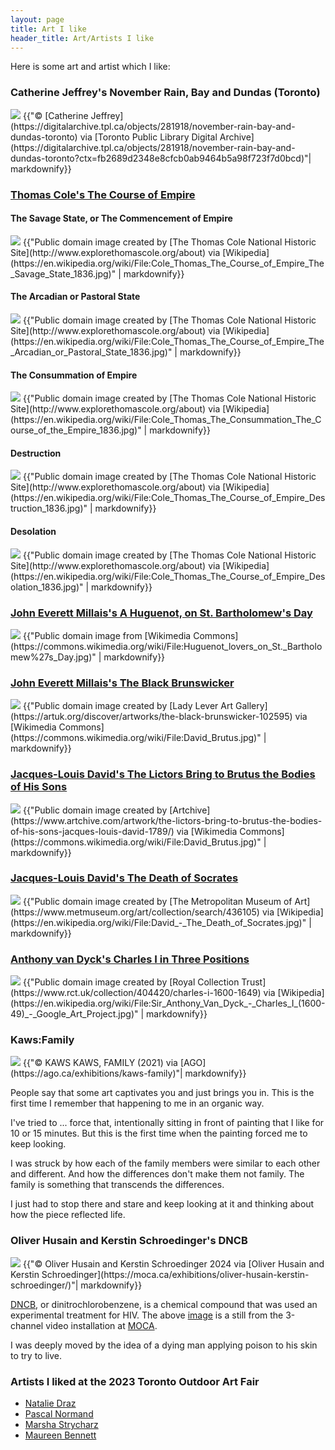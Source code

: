 ```yaml
---
layout: page
title: Art I like
header_title: Art/Artists I like
---
```


Here is some art and artist which I like:

### Catherine Jeffrey's November Rain, Bay and Dundas (Toronto)
<img src="/assets/art/catherine_jeffrey/197305.jpg">
{{"© [Catherine Jeffrey](https://digitalarchive.tpl.ca/objects/281918/november-rain-bay-and-dundas-toronto) via [Toronto Public Library Digital Archive](https://digitalarchive.tpl.ca/objects/281918/november-rain-bay-and-dundas-toronto?ctx=fb2689d2348e8cfcb0ab9464b5a98f723f7d0bcd)"| markdownify}}

<!-- - https://digitalarchive.tpl.ca/objects/281918/november-rain-bay-and-dundas-toronto?ctx=fb2689d2348e8cfcb0ab9464b5a98f723f7d0bcd&idx=1  -->

### [Thomas Cole's The Course of Empire](https://en.wikipedia.org/wiki/The_Course_of_Empire_(paintings)#The_Savage_State,_or_The_Commencement_of_Empire)

#### The Savage State, or The Commencement of Empire

<img src="/assets/art/thomas_cole/Cole_Thomas_The_Course_of_Empire_The_Savage_State_1836.jpg">
{{"Public domain image created by [The Thomas Cole National Historic Site](http://www.explorethomascole.org/about) via [Wikipedia](https://en.wikipedia.org/wiki/File:Cole_Thomas_The_Course_of_Empire_The_Savage_State_1836.jpg)" | markdownify}}

#### The Arcadian or Pastoral State
<img src="/assets/art/thomas_cole/Cole_Thomas_The_Course_of_Empire_The_Arcadian_or_Pastoral_State_1836.jpg">
{{"Public domain image created by [The Thomas Cole National Historic Site](http://www.explorethomascole.org/about) via [Wikipedia](https://en.wikipedia.org/wiki/File:Cole_Thomas_The_Course_of_Empire_The_Arcadian_or_Pastoral_State_1836.jpg)" | markdownify}}

#### The Consummation of Empire
<img src="/assets/art/thomas_cole/Cole_Thomas_The_Consummation_The_Course_of_the_Empire_1836.jpg">
{{"Public domain image created by [The Thomas Cole National Historic Site](http://www.explorethomascole.org/about) via [Wikipedia](https://en.wikipedia.org/wiki/File:Cole_Thomas_The_Consummation_The_Course_of_the_Empire_1836.jpg)" | markdownify}}

#### Destruction
<img src="/assets/art/thomas_cole/Cole_Thomas_The_Course_of_Empire_Destruction_1836.jpg">
{{"Public domain image created by [The Thomas Cole National Historic Site](http://www.explorethomascole.org/about) via [Wikipedia](https://en.wikipedia.org/wiki/File:Cole_Thomas_The_Course_of_Empire_Destruction_1836.jpg)" | markdownify}}

#### Desolation
<img src ="/assets/art/thomas_cole/Cole_Thomas_The_Course_of_Empire_Desolation_1836.jpg">
{{"Public domain image created by [The Thomas Cole National Historic Site](http://www.explorethomascole.org/about) via [Wikipedia](https://en.wikipedia.org/wiki/File:Cole_Thomas_The_Course_of_Empire_Desolation_1836.jpg)" | markdownify}}


### [John Everett Millais's A Huguenot, on St. Bartholomew's Day](https://en.wikipedia.org/wiki/A_Huguenot,_on_St._Bartholomew%27s_Day)
<img src ="/assets/art/john_everett_millais/Huguenot_lovers_on_St._Bartholomew's_Day.jpg">
{{"Public domain image from [Wikimedia Commons](https://commons.wikimedia.org/wiki/File:Huguenot_lovers_on_St._Bartholomew%27s_Day.jpg)" | markdownify}}

### [ John Everett Millais's The Black Brunswicker](https://en.wikipedia.org/wiki/The_Black_Brunswicker)
<img src ="/assets/art/john_everett_millais/John_Everett_Millais_The_Black_Brunswicker.jpg">
{{"Public domain image created by [Lady Lever Art Gallery](https://artuk.org/discover/artworks/the-black-brunswicker-102595) via [Wikimedia Commons](https://commons.wikimedia.org/wiki/File:David_Brutus.jpg)" | markdownify}}

### [Jacques-Louis David's The Lictors Bring to Brutus the Bodies of His Sons](https://en.wikipedia.org/wiki/The_Lictors_Bring_to_Brutus_the_Bodies_of_His_Sons)
<img src ="/assets/art/jacques_louis_david/jacques_louis_david_the_lictors_bring_to_brutus_the_bodies_of_his_sons.jpg">
{{"Public domain image created by [Artchive](https://www.artchive.com/artwork/the-lictors-bring-to-brutus-the-bodies-of-his-sons-jacques-louis-david-1789/) via [Wikimedia Commons](https://commons.wikimedia.org/wiki/File:David_Brutus.jpg)" | markdownify}}

### [Jacques-Louis David's The Death of Socrates](https://www.youtube.com/watch?v=rKhfFBbVtFg)
<img src ="/assets/art/jacques_louis_david/jacques_louis_david_the_death_of_socrates.jpg">
{{"Public domain image created by [The Metropolitan Museum of Art](https://www.metmuseum.org/art/collection/search/436105) via [Wikipedia](https://en.wikipedia.org/wiki/File:David_-_The_Death_of_Socrates.jpg)" | markdownify}}

### [Anthony van Dyck's Charles I in Three Positions](https://en.wikipedia.org/wiki/Charles_I_in_Three_Positions)
<img src ="/assets/art/anthony_van_dyck/Sir_Anthony_Van_Dyck_-_Charles_I_(1600-49)_-_Google_Art_Project.jpg">
<!--From https://en.wikipedia.org/wiki/File:Sir_Anthony_Van_Dyck_-_Charles_I_(1600-49)_-_Google_Art_Project.jpg -->
{{"Public domain image created by [Royal Collection Trust](https://www.rct.uk/collection/404420/charles-i-1600-1649) via [Wikipedia](https://en.wikipedia.org/wiki/File:Sir_Anthony_Van_Dyck_-_Charles_I_(1600-49)_-_Google_Art_Project.jpg)" | markdownify}}

### Kaws:Family
<img src ="/assets/art/kaws_family/13028.5199.1_KAWS_FAMILY_88in_Ed1_Final_002_DA EDIT2.png">
{{"© KAWS KAWS, FAMILY (2021) via [AGO](https://ago.ca/exhibitions/kaws-family)"| markdownify}}

People say that some art captivates you and just brings you in.
This is the first time I remember that happening to me in an organic way. 

I've tried to ... force that, intentionally sitting in front of painting that I like for 10 or 15 minutes. But this is the first time when the painting forced me to keep looking. 

I was struck by how each of the family members were similar to each other and different. And how the differences don't make them not family. The family is something that transcends the differences.

I just had to stop there and stare and keep looking at it and thinking about how the piece reflected life.


### Oliver Husain and Kerstin Schroedinger's DNCB
<img src ="/assets/art/oliver_husain_kerstin_schroedinger/MOCA_DNCB.jpg">
{{"© Oliver Husain and Kerstin Schroedinger 2024 via [Oliver Husain and Kerstin Schroedinger](https://moca.ca/exhibitions/oliver-husain-kerstin-schroedinger/)"| markdownify}}
<!--- 
Oliver Husain and Kerstin Schroedinger, DNCB, 2021. Three-channel installation: colour video with sound (10 min), 16mm silent film projection (5 min 30 sec), audio interviews (10 min). Installation view, GTA24 at MOCA Toronto, 2024. © and courtesy the artists. Photo: LF Documentation. --->

[DNCB](https://en.wikipedia.org/wiki/2,4-Dinitrochlorobenzene), or dinitrochlorobenzene, is a chemical compound that was used an experimental treatment for HIV. The above [image](https://moca.ca/exhibitions/oliver-husain-kerstin-schroedinger/) is a still from the 3-channel video installation at [MOCA](moca.ca).

I was deeply moved by the idea of a dying man applying poison to his skin to try to live.

### Artists I liked at the 2023 Toronto Outdoor Art Fair
- [Natalie Draz ](https://www.nataliedraz.com/)
- [Pascal Normand](https://www.nataliedraz.com/collections/original-artwork)
- [Marsha Strycharz](https://marshastrycharz.com/)
- [Maureen Bennett](https://www.timesgonebystudio.com/)